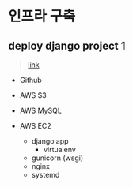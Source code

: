# 인프라 구축

## deploy django project 1

> [link]()

- Github

- AWS S3

- AWS MySQL

- AWS EC2

  - django app
    - virtualenv
  - gunicorn (wsgi)
  - nginx
  - systemd
